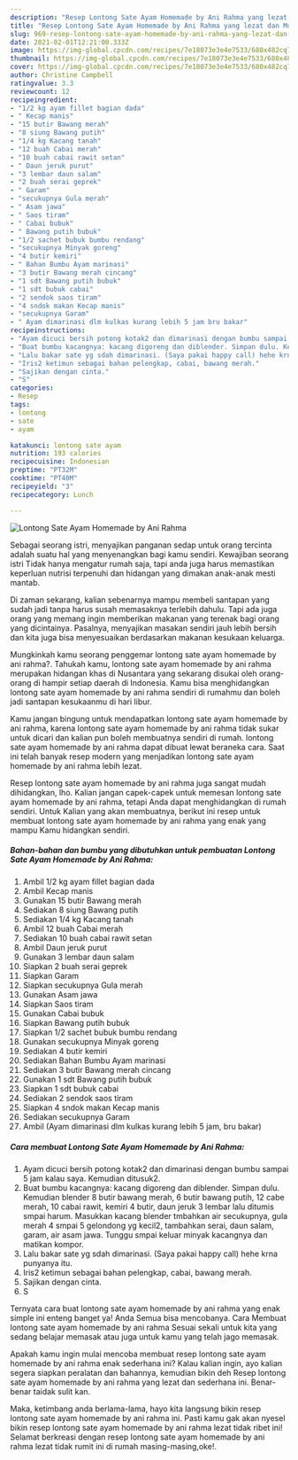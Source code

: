 ```yaml
---
description: "Resep Lontong Sate Ayam Homemade by Ani Rahma yang lezat dan Mudah Dibuat"
title: "Resep Lontong Sate Ayam Homemade by Ani Rahma yang lezat dan Mudah Dibuat"
slug: 969-resep-lontong-sate-ayam-homemade-by-ani-rahma-yang-lezat-dan-mudah-dibuat
date: 2021-02-01T12:21:00.333Z
image: https://img-global.cpcdn.com/recipes/7e18073e3e4e7533/680x482cq70/lontong-sate-ayam-homemade-by-ani-rahma-foto-resep-utama.jpg
thumbnail: https://img-global.cpcdn.com/recipes/7e18073e3e4e7533/680x482cq70/lontong-sate-ayam-homemade-by-ani-rahma-foto-resep-utama.jpg
cover: https://img-global.cpcdn.com/recipes/7e18073e3e4e7533/680x482cq70/lontong-sate-ayam-homemade-by-ani-rahma-foto-resep-utama.jpg
author: Christine Campbell
ratingvalue: 3.3
reviewcount: 12
recipeingredient:
- "1/2 kg ayam fillet bagian dada"
- " Kecap manis"
- "15 butir Bawang merah"
- "8 siung Bawang putih"
- "1/4 kg Kacang tanah"
- "12 buah Cabai merah"
- "10 buah cabai rawit setan"
- " Daun jeruk purut"
- "3 lembar daun salam"
- "2 buah serai geprek"
- " Garam"
- "secukupnya Gula merah"
- " Asam jawa"
- " Saos tiram"
- " Cabai bubuk"
- " Bawang putih bubuk"
- "1/2 sachet bubuk bumbu rendang"
- "secukupnya Minyak goreng"
- "4 butir kemiri"
- " Bahan Bumbu Ayam marinasi"
- "3 butir Bawang merah cincang"
- "1 sdt Bawang putih bubuk"
- "1 sdt bubuk cabai"
- "2 sendok saos tiram"
- "4 sndok makan Kecap manis"
- "secukupnya Garam"
- " Ayam dimarinasi dlm kulkas kurang lebih 5 jam bru bakar"
recipeinstructions:
- "Ayam dicuci bersih potong kotak2 dan dimarinasi dengan bumbu sampai 5 jam kalau saya. Kemudian ditusuk2."
- "Buat bumbu kacangnya: kacang digoreng dan diblender. Simpan dulu. Kemudian blender 8 butir bawang merah, 6 butir bawang putih, 12 cabe merah, 10 cabai rawit, kemiri 4 butir, daun jeruk 3 lembar lalu ditumis smpai harum. Masukkan kacang blender tmbahkan air secukupnya, gula merah 4 smpai 5 gelondong yg kecil2, tambahkan serai, daun salam, garam, air asam jawa. Tunggu smpai keluar minyak kacangnya dan matikan kompor."
- "Lalu bakar sate yg sdah dimarinasi. (Saya pakai happy call) hehe krna punyanya itu."
- "Iris2 ketimun sebagai bahan pelengkap, cabai, bawang merah."
- "Sajikan dengan cinta."
- "S"
categories:
- Resep
tags:
- lontong
- sate
- ayam

katakunci: lontong sate ayam 
nutrition: 193 calories
recipecuisine: Indonesian
preptime: "PT32M"
cooktime: "PT40M"
recipeyield: "3"
recipecategory: Lunch

---
```



![Lontong Sate Ayam Homemade by Ani Rahma](https://img-global.cpcdn.com/recipes/7e18073e3e4e7533/680x482cq70/lontong-sate-ayam-homemade-by-ani-rahma-foto-resep-utama.jpg)

Sebagai seorang istri, menyajikan panganan sedap untuk orang tercinta adalah suatu hal yang menyenangkan bagi kamu sendiri. Kewajiban seorang istri Tidak hanya mengatur rumah saja, tapi anda juga harus memastikan keperluan nutrisi terpenuhi dan hidangan yang dimakan anak-anak mesti mantab.

Di zaman  sekarang, kalian sebenarnya mampu membeli santapan yang sudah jadi tanpa harus susah memasaknya terlebih dahulu. Tapi ada juga orang yang memang ingin memberikan makanan yang terenak bagi orang yang dicintainya. Pasalnya, menyajikan masakan sendiri jauh lebih bersih dan kita juga bisa menyesuaikan berdasarkan makanan kesukaan keluarga. 



Mungkinkah kamu seorang penggemar lontong sate ayam homemade by ani rahma?. Tahukah kamu, lontong sate ayam homemade by ani rahma merupakan hidangan khas di Nusantara yang sekarang disukai oleh orang-orang di hampir setiap daerah di Indonesia. Kamu bisa menghidangkan lontong sate ayam homemade by ani rahma sendiri di rumahmu dan boleh jadi santapan kesukaanmu di hari libur.

Kamu jangan bingung untuk mendapatkan lontong sate ayam homemade by ani rahma, karena lontong sate ayam homemade by ani rahma tidak sukar untuk dicari dan kalian pun boleh membuatnya sendiri di rumah. lontong sate ayam homemade by ani rahma dapat dibuat lewat beraneka cara. Saat ini telah banyak resep modern yang menjadikan lontong sate ayam homemade by ani rahma lebih lezat.

Resep lontong sate ayam homemade by ani rahma juga sangat mudah dihidangkan, lho. Kalian jangan capek-capek untuk memesan lontong sate ayam homemade by ani rahma, tetapi Anda dapat menghidangkan di rumah sendiri. Untuk Kalian yang akan membuatnya, berikut ini resep untuk membuat lontong sate ayam homemade by ani rahma yang enak yang mampu Kamu hidangkan sendiri.

<!--inarticleads1-->

##### Bahan-bahan dan bumbu yang dibutuhkan untuk pembuatan Lontong Sate Ayam Homemade by Ani Rahma:

1. Ambil 1/2 kg ayam fillet bagian dada
1. Ambil  Kecap manis
1. Gunakan 15 butir Bawang merah
1. Sediakan 8 siung Bawang putih
1. Sediakan 1/4 kg Kacang tanah
1. Ambil 12 buah Cabai merah
1. Sediakan 10 buah cabai rawit setan
1. Ambil  Daun jeruk purut
1. Gunakan 3 lembar daun salam
1. Siapkan 2 buah serai geprek
1. Siapkan  Garam
1. Siapkan secukupnya Gula merah
1. Gunakan  Asam jawa
1. Siapkan  Saos tiram
1. Gunakan  Cabai bubuk
1. Siapkan  Bawang putih bubuk
1. Siapkan 1/2 sachet bubuk bumbu rendang
1. Gunakan secukupnya Minyak goreng
1. Sediakan 4 butir kemiri
1. Sediakan  Bahan Bumbu Ayam marinasi
1. Sediakan 3 butir Bawang merah cincang
1. Gunakan 1 sdt Bawang putih bubuk
1. Siapkan 1 sdt bubuk cabai
1. Sediakan 2 sendok saos tiram
1. Siapkan 4 sndok makan Kecap manis
1. Sediakan secukupnya Garam
1. Ambil  (Ayam dimarinasi dlm kulkas kurang lebih 5 jam, bru bakar)




<!--inarticleads2-->

##### Cara membuat Lontong Sate Ayam Homemade by Ani Rahma:

1. Ayam dicuci bersih potong kotak2 dan dimarinasi dengan bumbu sampai 5 jam kalau saya. Kemudian ditusuk2.
1. Buat bumbu kacangnya: kacang digoreng dan diblender. Simpan dulu. Kemudian blender 8 butir bawang merah, 6 butir bawang putih, 12 cabe merah, 10 cabai rawit, kemiri 4 butir, daun jeruk 3 lembar lalu ditumis smpai harum. Masukkan kacang blender tmbahkan air secukupnya, gula merah 4 smpai 5 gelondong yg kecil2, tambahkan serai, daun salam, garam, air asam jawa. Tunggu smpai keluar minyak kacangnya dan matikan kompor.
1. Lalu bakar sate yg sdah dimarinasi. (Saya pakai happy call) hehe krna punyanya itu.
1. Iris2 ketimun sebagai bahan pelengkap, cabai, bawang merah.
1. Sajikan dengan cinta.
1. S




Ternyata cara buat lontong sate ayam homemade by ani rahma yang enak simple ini enteng banget ya! Anda Semua bisa mencobanya. Cara Membuat lontong sate ayam homemade by ani rahma Sesuai sekali untuk kita yang sedang belajar memasak atau juga untuk kamu yang telah jago memasak.

Apakah kamu ingin mulai mencoba membuat resep lontong sate ayam homemade by ani rahma enak sederhana ini? Kalau kalian ingin, ayo kalian segera siapkan peralatan dan bahannya, kemudian bikin deh Resep lontong sate ayam homemade by ani rahma yang lezat dan sederhana ini. Benar-benar taidak sulit kan. 

Maka, ketimbang anda berlama-lama, hayo kita langsung bikin resep lontong sate ayam homemade by ani rahma ini. Pasti kamu gak akan nyesel bikin resep lontong sate ayam homemade by ani rahma lezat tidak ribet ini! Selamat berkreasi dengan resep lontong sate ayam homemade by ani rahma lezat tidak rumit ini di rumah masing-masing,oke!.

